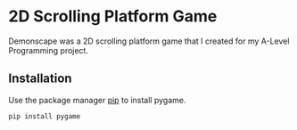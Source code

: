 # 2D Scrolling Platform Game

Demonscape was a 2D scrolling platform game that I created for my A-Level Programming project.

## Installation

Use the package manager [pip](https://pip.pypa.io/en/stable/) to install pygame.

```bash
pip install pygame
```
